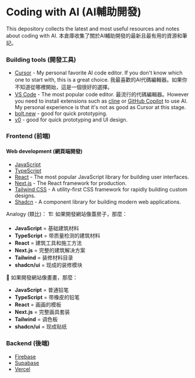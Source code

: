 # Coding with AI (AI輔助開發)
This depository collects the latest and most useful resources and notes about coding with AI. 
本倉庫收集了關於AI輔助開發的最新且最有用的資源和筆記。

### Building tools (開發工具)
- [Cursor](https://www.cursor.com/) - My personal favorite AI code editor. If you don't know which one to start with, this is a great choice. 我最喜歡的AI代碼編輯器。如果你不知道從哪裡開始，這是一個很好的選擇。
- [VS Code](https://code.visualstudio.com/) - The most popular code editor. 最流行的代碼編輯器。However you need to install extensions such as [cline](https://github.com/cline/cline) or [GitHub Copilot](https://github.com/features/copilot) to use AI. My personal experience is that it's not as good as Cursor at this stage.
- [bolt.new](https://bolt.new/) - good for quick prototyping.
- [v0](https://v0.dev/) - good for quick prototyping and UI design.

### Frontend (前端)

#### Web development (網頁端開發)
- [JavaScript](https://developer.mozilla.org/en-US/docs/Web/JavaScript)
- [TypeScript](https://www.typescriptlang.org/)
- [React](https://react.dev/) - The most popular JavaScript library for building user interfaces.
- [Next.js](https://nextjs.org/) - The React framework for production.
- [Tailwind CSS](https://tailwindcss.com/) - A utility-first CSS framework for rapidly building custom designs.
- [Shadcn](https://ui.shadcn.com/) - A component library for building modern web applications.

Analogy (類比)：
🏗️ 如果開發網站像蓋房子，那麼：
- **JavaScript** = 基础建筑材料
- **TypeScript** = 带质量检测的建筑材料
- **React** = 建筑工具和施工方法
- **Next.js** = 完整的建筑解决方案
- **Tailwind** = 装修材料目录
- **shadcn/ui** = 现成的装修模块

🎨 如果開發網站像畫畫，那麼：
- **JavaScript** = 普通铅笔
- **TypeScript** = 带橡皮的铅笔
- **React** = 画画的模板
- **Next.js** = 完整画具套装
- **Tailwind** = 调色板
- **shadcn/ui** = 现成贴纸

### Backend (後端)
- [Firebase](https://firebase.google.com/)
- [Supabase](https://supabase.com/)
- [Vercel](https://vercel.com/)